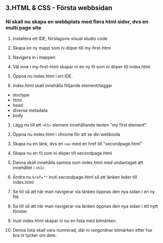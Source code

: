 ## 3.HTML & CSS - Första webbsidan

### Ni skall nu skapa en webbplats med flera html sidor, dvs en multi page site

1. Installera ett IDE, förslagsvis visual studio code

1. Skapa en ny mapp som ni döper till my-first-html

1. Navigera in i mappen

1. Väl inne i my-first-html skapar ni en ny fil som ni döper till index.html

1. Öppna nu index.html i ert IDE.

1. Index.html skall innehålla följande element/taggar

* doctype
* html
* head
* diverse metadata
* body

1. Lägg nu till ett ```<h1>``` element innehållande texten "my first element"

1. Öppna nu index.html i chrome för att se din webbsida

1. Skapa nu en länk, dvs en ```<a>``` med en href till "secondpage.html"

1. Skapa nu en fil som ni döper till secondpage.html

1. Denna skall innehålla samma som index.html med undantaget att innehållet i ```<h1>```

1. Ändra nu ```href=""``` inuti secondpage.html så att länken leder till index.html

1. Se till så att när man navigerar via länken öppnas den nya sidan i en ny flik

1. Se till så att när man navigerar via länken öppnas den nya sidan i ett nytt fönster

1. Inuti index.html skapar ni nu en lista med bilmärken.

1. Denna lista skall vara numrerad, där ni rangordnar bilmärken efter hur bra ni tycker om dem.



